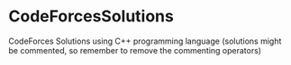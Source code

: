 # CodeForcesSolutions
CodeForces Solutions using C++ programming language (solutions might be commented, so remember to remove the commenting operators)
